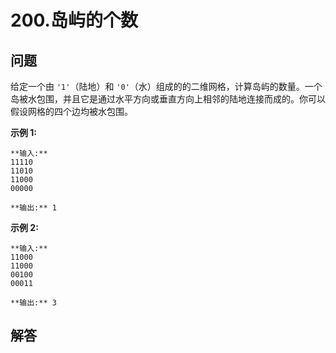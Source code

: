 # 200.岛屿的个数

## 问题

给定一个由 `'1'`（陆地）和 `'0'`（水）组成的的二维网格，计算岛屿的数量。一个岛被水包围，并且它是通过水平方向或垂直方向上相邻的陆地连接而成的。你可以假设网格的四个边均被水包围。

**示例 1:**

```
**输入:**
11110
11010
11000
00000

**输出:** 1

```

**示例 2:**

```
**输入:**
11000
11000
00100
00011

**输出:** 3

```



## 解答


